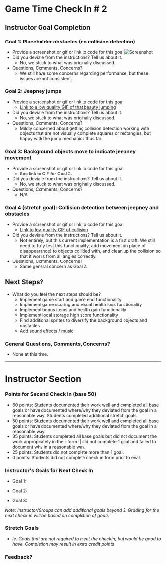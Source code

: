 # Game Time Check In # 2

## Instructor Goal Completion

### Goal 1: Placeholder obstacles (no collision detection)

  - Provide a screenshot or gif or link to code for this goal
  ![Screenshot](http://i.imgur.com/8g8TzU5.jpg)
  - Did you deviate from the instructions? Tell us about it.
    * No, we stuck to what was originally discussed.
  - Questions, Comments, Concerns?
    * We still have some concerns regarding performance, but these issues are not consistent.

### Goal 2: Jeepney jumps

- Provide a screenshot or gif or link to code for this goal
  * [Link to a low quality GIF of that beauty jumping](http://recordit.co/iwfoHRO5Y4)
- Did you deviate from the instructions? Tell us about it.
  * No, we stuck to what was originally discussed.
- Questions, Comments, Concerns?
  * Mildly concerned about getting collision detection working with objects that are not visually complete squares or rectangles, but happy with the jump mechanics thus far.

### Goal 3: Background objects move to indicate jeepney movement

- Provide a screenshot or gif or link to code for this goal
  * See link to GIF for Goal 2.
- Did you deviate from the instructions? Tell us about it.
  * No, we stuck to what was originally discussed.
- Questions, Comments, Concerns?
  * N/A

### Goal 4 (stretch goal): Collision detection between jeepney and obstacles

- Provide a screenshot or gif or link to code for this goal
  * [Link to low quality GIF of collision](http://recordit.co/0VoLac45nx)
- Did you deviate from the instructions? Tell us about it.
  * Not entirely, but this current implementation is a first draft. We still need to fully test this functionality, add movement (in place of disappearance) to objects collided with, and clean up the collision so that it works from all angles correctly.
- Questions, Comments, Concerns?
  * Same general concern as Goal 2.

## Next Steps?

- What do you feel the next steps should be?
  * Implement game start and game end functionality
  * Implement game scoring and visual health loss functionality
  * Implement bonus items and health gain functionality
  * Implement local storage high score functionality
  * Find additional sprites to diversify the background objects and obstacles
  * Add sound effects / music

### General Questions, Comments, Concerns?
* None at this time.

-----

# Instructor Section

### Points for Second Check In (base 50)

* 60 points: Students documented their work well and completed all base goals or have documented where/why they deviated from the goal in a reasonable way. Students completed additional stretch goals.
* 50 points: Students documented their work well and completed all base goals or have documented where/why they deviated from the goal in a reasonable way.
* 35 points: Students completed all base goals but did not document the work appropriately in their form || did not complete 1 goal and failed to document why in a reasonable way.
* 25 points: Students did not complete more than 1 goal.
* 0 points: Students did not complete check in form prior to eval.

### Instructor's Goals for Next Check In

* Goal 1:

* Goal 2:

* Goal 3:

_Note: Instructor/Groups can add additional goals beyond 3. Grading for the next check in will be based on completion of goals_

### Stretch Goals

* _ie. Goals that are not required to meet the checkin, but would be good to have. Completion may result in extra credit points_

### Feedback?
